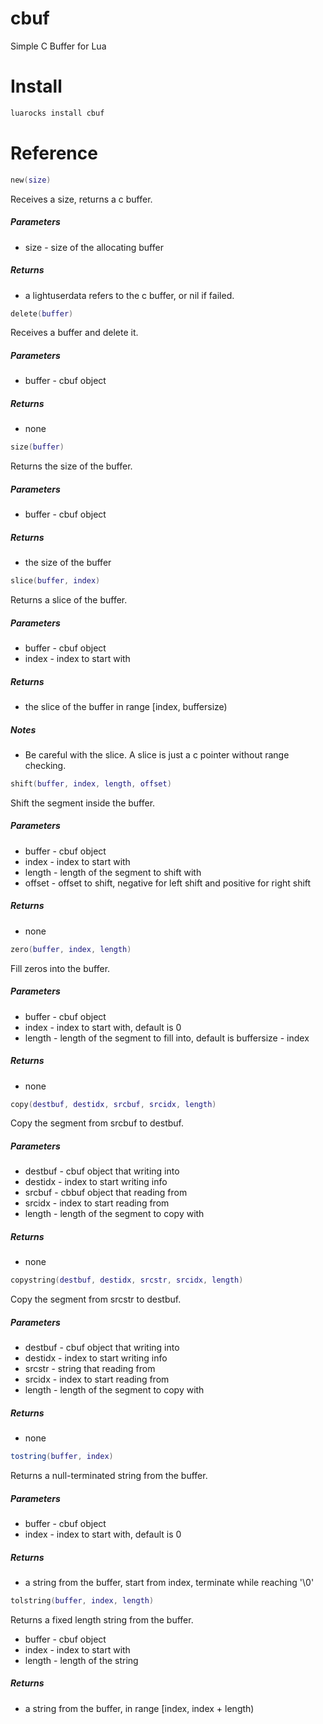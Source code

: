 # cbuf

Simple C Buffer for Lua

# Install

```bash
luarocks install cbuf
```

# Reference

```Lua
new(size)
```

Receives a size, returns a c buffer.

##### Parameters

- size - size of the allocating buffer

##### Returns

- a lightuserdata refers to the c buffer, or nil if failed.

```Lua
delete(buffer)
```

Receives a buffer and delete it.

##### Parameters

- buffer - cbuf object

##### Returns

- none

```Lua
size(buffer)
```

Returns the size of the buffer.

##### Parameters

- buffer - cbuf object

##### Returns

- the size of the buffer

```Lua
slice(buffer, index)
```

Returns a slice of the buffer.

##### Parameters

- buffer - cbuf object
- index - index to start with

##### Returns

- the slice of the buffer in range [index, buffersize)

##### Notes

- Be careful with the slice. A slice is just a c pointer without range checking.

```Lua
shift(buffer, index, length, offset)
```

Shift the segment inside the buffer.

##### Parameters

- buffer - cbuf object
- index - index to start with
- length - length of the segment to shift with
- offset - offset to shift, negative for left shift and positive for right shift

##### Returns

- none

```Lua
zero(buffer, index, length)
```

Fill zeros into the buffer.

##### Parameters

- buffer - cbuf object
- index - index to start with, default is 0
- length - length of the segment to fill into, default is buffersize - index

##### Returns

- none

```Lua
copy(destbuf, destidx, srcbuf, srcidx, length)
```

Copy the segment from srcbuf to destbuf.

##### Parameters

- destbuf - cbuf object that writing into
- destidx - index to start writing info
- srcbuf - cbbuf object that reading from
- srcidx - index to start reading from
- length - length of the segment to copy with

##### Returns

- none

```Lua
copystring(destbuf, destidx, srcstr, srcidx, length)
```

Copy the segment from srcstr to destbuf.

##### Parameters

- destbuf - cbuf object that writing into
- destidx - index to start writing info
- srcstr - string that reading from
- srcidx - index to start reading from
- length - length of the segment to copy with

##### Returns

- none

```Lua
tostring(buffer, index)
```

Returns a null-terminated string from the buffer.

##### Parameters

- buffer - cbuf object
- index - index to start with, default is 0

##### Returns

- a string from the buffer, start from index, terminate while reaching '\0'

```Lua
tolstring(buffer, index, length)
```

Returns a fixed length string from the buffer.

- buffer - cbuf object
- index - index to start with
- length - length of the string

##### Returns

- a string from the buffer, in range [index, index + length)
